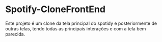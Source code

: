 # Spotify-CloneFrontEnd

Este projeto é um clone da tela principal do spotidy e posteriormente de outras telas, tendo todas as
principais interações e com a tela bem parecida.
